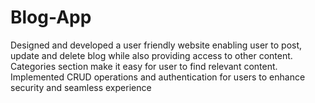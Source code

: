 # Blog-App
Designed and developed a user friendly website enabling user to post, update and delete blog while also providing access to other content. Categories section make it easy for user to find relevant content. Implemented CRUD operations and authentication for users to enhance security and seamless experience
